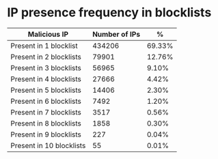 # IP presence frequency in blocklists
| Malicious IP | Number of IPs | % |
|----|----|----|
| Present in 1 blocklist | 434206 | 69.33% |
| Present in 2 blocklists | 79901 | 12.76% |
| Present in 3 blocklists | 56965 | 9.10% |
| Present in 4 blocklists | 27666 | 4.42% |
| Present in 5 blocklists | 14406 | 2.30% |
| Present in 6 blocklists | 7492 | 1.20% |
| Present in 7 blocklists | 3517 | 0.56% |
| Present in 8 blocklists | 1858 | 0.30% |
| Present in 9 blocklists | 227 | 0.04% |
| Present in 10 blocklists | 55 | 0.01% |
